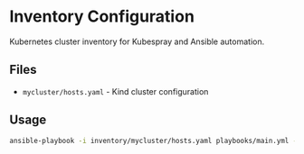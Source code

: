 # Inventory Configuration

Kubernetes cluster inventory for Kubespray and Ansible automation.

## Files

- `mycluster/hosts.yaml` - Kind cluster configuration

## Usage

```bash
ansible-playbook -i inventory/mycluster/hosts.yaml playbooks/main.yml -e action=deploy
```
